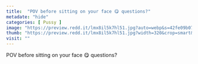```yaml
---
title:  "POV before sitting on your face 😋 questions?"
metadate: "hide"
categories: [ Pussy ]
image: "https://preview.redd.it/lmx8il5k7hl51.jpg?auto=webp&s=42fe09b073f9ed72756b612fa6931d865d52d943"
thumb: "https://preview.redd.it/lmx8il5k7hl51.jpg?width=320&crop=smart&auto=webp&s=6e57c6fcb74ebbe7d42d5172e6e5b433df624e8d"
visit: ""
---
```

POV before sitting on your face 😋 questions?
